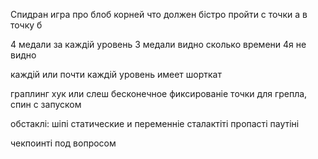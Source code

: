 Спидран игра про блоб корней что должен бістро пройти с точки а в точку б

4 медали за каждій уровень 3 медали видно сколько времени 4я не видно

каждій или почти каждій уровень имеет шорткат

граплинг хук или слеш бесконечное
фиксированіе точки для грепла, спин с запуском

обстаклі:
шіпі статические и переменніе
сталактіті
пропасті
паутіні

чекпоинті под вопросом


